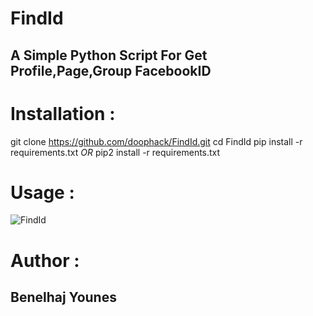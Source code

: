 # FindId
## A Simple Python Script For Get Profile,Page,Group FacebookID

# Installation :
git clone https://github.com/doophack/FindId.git
cd FindId
pip install -r requirements.txt
        _OR_
pip2 install -r requirements.txt        


# Usage : 
<img src="https://i.ibb.co/RycytKd/FindId.png" alt="FindId" border="0">

# Author : 
## Benelhaj Younes
